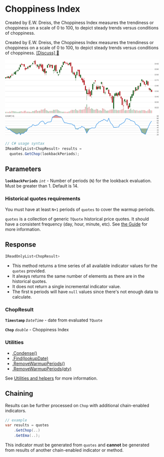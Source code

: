 # Choppiness Index

 Created by E.W. Dreiss, the Choppiness Index measures the trendiness or choppiness on a scale of 0 to 100, to depict steady trends versus conditions of choppiness.



Created by E.W. Dreiss, the Choppiness Index measures the trendiness or choppiness on a scale of 0 to 100, to depict steady trends versus conditions of choppiness.  [[Discuss] &#128172;](https://github.com/DaveSkender/Stock.Indicators/discussions/357 "Community discussion about this indicator")

![chart for Chop](../assets/charts/Chop.png)

```csharp
// C# usage syntax
IReadOnlyList<ChopResult> results =
  quotes.GetChop(lookbackPeriods);
```

## Parameters

**`lookbackPeriods`** _`int`_ - Number of periods (`N`) for the lookback evaluation.  Must be greater than 1.  Default is 14.

### Historical quotes requirements

You must have at least `N+1` periods of `quotes` to cover the warmup periods.

`quotes` is a collection of generic `TQuote` historical price quotes.  It should have a consistent frequency (day, hour, minute, etc).  See [the Guide](../guide.md#historical-quotes) for more information.

## Response

```csharp
IReadOnlyList<ChopResult>
```

- This method returns a time series of all available indicator values for the `quotes` provided.
- It always returns the same number of elements as there are in the historical quotes.
- It does not return a single incremental indicator value.
- The first `N` periods will have `null` values since there's not enough data to calculate.

### ChopResult

**`Timestamp`** _`DateTime`_ - date from evaluated `TQuote`

**`Chop`** _`double`_ - Choppiness Index

### Utilities

- [.Condense()](../utilities.md#sort-quotes)
- [.Find(lookupDate)](../utilities.md#find-indicator-result)
- [.RemoveWarmupPeriods()](../utilities.md#get-or-exclude-nulls)
- [.RemoveWarmupPeriods(qty)](../utilities.md#get-or-exclude-nulls)

See [Utilities and helpers](../utilities.md#utilities-for-indicator-results) for more information.

## Chaining

Results can be further processed on `Chop` with additional chain-enabled indicators.

```csharp
// example
var results = quotes
    .GetChop(..)
    .GetEma(..);
```

This indicator must be generated from `quotes` and **cannot** be generated from results of another chain-enabled indicator or method.
